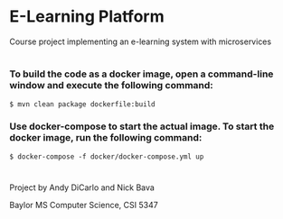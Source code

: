 # E-Learning Platform
Course project implementing an e-learning system with microservices
#
### To build the code as a docker image, open a command-line window and execute the following command:
```
$ mvn clean package dockerfile:build
```

### Use docker-compose to start the actual image.  To start the docker image, run the following command: 
```
$ docker-compose -f docker/docker-compose.yml up
```
#
Project by Andy DiCarlo and Nick Bava

Baylor MS Computer Science, CSI 5347
